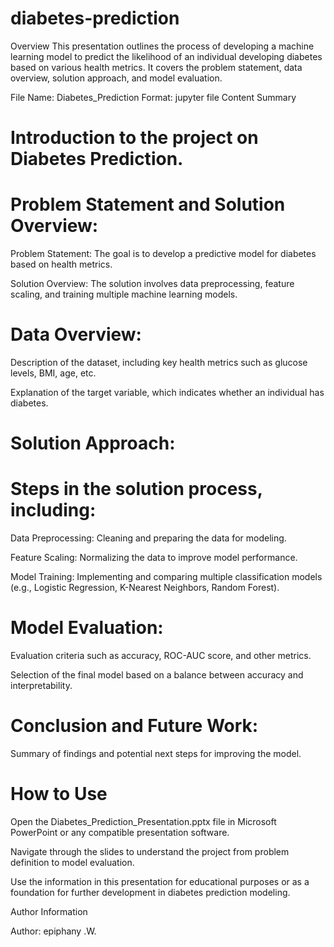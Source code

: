 # diabetes-prediction

Overview
This presentation outlines the process of developing a machine learning model to predict the likelihood of an individual developing diabetes based on various health metrics. It covers the problem statement, data overview, solution approach, and model evaluation.

File Name: Diabetes_Prediction
Format: jupyter file
Content Summary

# Introduction to the project on Diabetes Prediction.

# Problem Statement and Solution Overview:

Problem Statement: The goal is to develop a predictive model for diabetes based on health metrics.

Solution Overview: The solution involves data preprocessing, feature scaling, and training multiple machine learning models.

# Data Overview:

Description of the dataset, including key health metrics such as glucose levels, BMI, age, etc.

Explanation of the target variable, which indicates whether an individual has diabetes.

# Solution Approach:

# Steps in the solution process, including:

Data Preprocessing: Cleaning and preparing the data for modeling.

Feature Scaling: Normalizing the data to improve model performance.

Model Training: Implementing and comparing multiple classification models (e.g., Logistic Regression, K-Nearest Neighbors, Random Forest).

# Model Evaluation:

Evaluation criteria such as accuracy, ROC-AUC score, and other metrics.

Selection of the final model based on a balance between accuracy and interpretability.

# Conclusion and Future Work:

Summary of findings and potential next steps for improving the model.

# How to Use

Open the Diabetes_Prediction_Presentation.pptx file in Microsoft PowerPoint or any compatible presentation software.

Navigate through the slides to understand the project from problem definition to model evaluation.

Use the information in this presentation for educational purposes or as a foundation for further development in diabetes prediction modeling.

Author Information

Author: epiphany .W.
